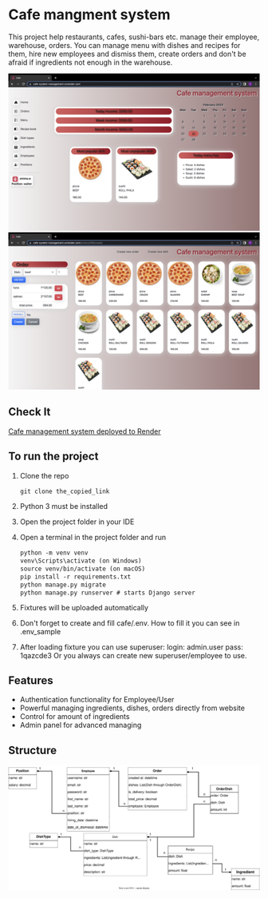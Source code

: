 # Cafe mangment system
This project help restaurants, cafes, sushi-bars etc. manage their employee, warehouse, orders. You can manage menu with dishes and recipes for them, hire new employees and dismiss them, create orders and don't be afraid if ingredients not enough in the warehouse.

![Demo.png](readme_img/Demo.png)
![Demo2.png](readme_img/Demo2.png)

## Check It

[Cafe management system deployed to Render](https://cafe-system-management.onrender.com/)


## To run the project
1. Clone the repo
    ```
    git clone the_copied_link
    ```
2. Python 3 must be installed
3. Open the project folder in your IDE
4. Open a terminal in the project folder and run
    ```
    python -m venv venv
    venv\Scripts\activate (on Windows)
    source venv/bin/activate (on macOS)
    pip install -r requirements.txt
    python manage.py migrate
    python manage.py runserver # starts Django server
    
    ```
5. Fixtures will be uploaded automatically 

6. Don't forget to create and fill cafe/.env. How to fill it you can see in .env_sample

7. After loading fixture you can use superuser:
    login: admin.user
    pass: 1qazcde3
    Or you always can create new superuser/employee to use.

## Features

- Authentication functionality for Employee/User
- Powerful managing ingredients, dishes, orders directly from website
- Control for amount of ingredients
- Admin panel for advanced managing

## Structure

![cafe_structure.svg](readme_img%2Fcafe_structure.svg)
